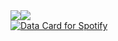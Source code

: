 <div style="display:flex;">
  <img src="https://github-readme-stats.vercel.app/api/top-langs/?username=FabioTavernini&layout=compact">
  <img src="https://github-readme-stats.vercel.app/api?username=FabioTavernini&show_icons=true&hide_border=false&line_height=20&title_color=2d5ded&show_owner=trues&hide_rank=true&number_format=long&hide=stars">
</div>

<a href="https://data-card-for-spotify.herokuapp.com/card?user_id=gtavernini22">
  <img src="https://data-card-for-spotify.herokuapp.com/api/card?user_id=gtavernini22&custom_title=Spotify%20data&show_border=1" alt="Data Card for Spotify">
</a>

